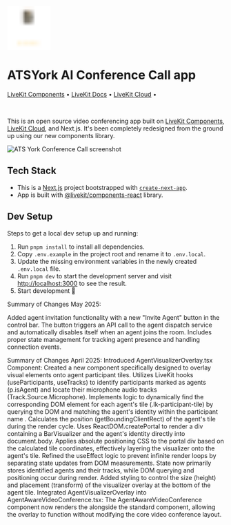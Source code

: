 <a href="https://atsyork.co.uk/">
  <img src="public/images/ats_logo.svg" alt="ATS York" width="100" height="100">
</a>

# ATSYork AI Conference Call app

<p>
  <a href="https://github.com/livekit/components-js">LiveKit Components</a>
  •
  <a href="https://docs.livekit.io/">LiveKit Docs</a>
  •
  <a href="https://livekit.io/cloud">LiveKit Cloud</a>
  •
 
</p>

<br>

This is an open source video conferencing app built on [LiveKit Components](https://github.com/livekit/components-js), [LiveKit Cloud](https://cloud.livekit.io/), and Next.js. It's been completely redesigned from the ground up using our new components library.

![ATS York Conference Call screenshot](ATS_York_App.jpg)

## Tech Stack

- This is a [Next.js](https://nextjs.org/) project bootstrapped with [`create-next-app`](https://github.com/vercel/next.js/tree/canary/packages/create-next-app).
- App is built with [@livekit/components-react](https://github.com/livekit/components-js/) library.


## Dev Setup

Steps to get a local dev setup up and running:

1. Run `pnpm install` to install all dependencies.
2. Copy `.env.example` in the project root and rename it to `.env.local`.
3. Update the missing environment variables in the newly created `.env.local` file.
4. Run `pnpm dev` to start the development server and visit [http://localhost:3000](http://localhost:3000) to see the result.
5. Start development 🎉


Summary of Changes May 2025:

Added agent invitation functionality with a new "Invite Agent" button in the control bar. The button triggers an API call to the agent dispatch service and automatically disables itself when an agent joins the room. Includes proper state management for tracking agent presence and handling connection events.

Summary of Changes  April 2025:
Introduced AgentVisualizerOverlay.tsx Component:
Created a new component specifically designed to overlay visual elements onto agent participant tiles.
Utilizes LiveKit hooks (useParticipants, useTracks) to identify participants marked as agents (p.isAgent) and locate their microphone audio tracks (Track.Source.Microphone).
Implements logic to dynamically find the corresponding DOM element for each agent's tile (.lk-participant-tile) by querying the DOM and matching the agent's identity within the participant name <span>.
Calculates the position (getBoundingClientRect) of the agent's tile during the render cycle.
Uses ReactDOM.createPortal to render a div containing a BarVisualizer and the agent's identity directly into document.body.
Applies absolute positioning CSS to the portal div based on the calculated tile coordinates, effectively layering the visualizer onto the agent's tile.
Refined the useEffect logic to prevent infinite render loops by separating state updates from DOM measurements. State now primarily stores identified agents and their tracks, while DOM querying and positioning occur during render.
Added styling to control the size (height) and placement (transform) of the visualizer overlay at the bottom of the agent tile.
Integrated AgentVisualizerOverlay into AgentAwareVideoConference.tsx:
The AgentAwareVideoConference component now renders the <AgentVisualizerOverlay /> alongside the standard <VideoConference /> component, allowing the overlay to function without modifying the core video conference layout.

